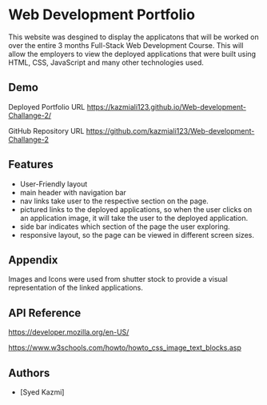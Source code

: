 
# Web Development Portfolio

This website was desgined to display the applicatons that will be worked on over the entire 3 months Full-Stack Web Development Course. This will allow the employers to view the deployed applications that were built using HTML, CSS, JavaScript and many other technologies used. 



## Demo

Deployed Portfolio URL
https://kazmiali123.github.io/Web-development-Challange-2/

GitHub Repository URL
https://github.com/kazmiali123/Web-development-Challange-2



## Features

- User-Friendly layout
- main header with navigation bar
- nav links take user to the respective section on the page.
- pictured links to the deployed applications, so when the user clicks on an application image, it will take the user to the deployed application.
- side bar indicates which section of the page the user exploring.
- responsive layout, so the page can be viewed in different screen sizes.


## Appendix

Images and Icons were used from shutter stock to provide a visual representation of the linked applications.


## API Reference

https://developer.mozilla.org/en-US/


https://www.w3schools.com/howto/howto_css_image_text_blocks.asp


## Authors

- [Syed Kazmi]